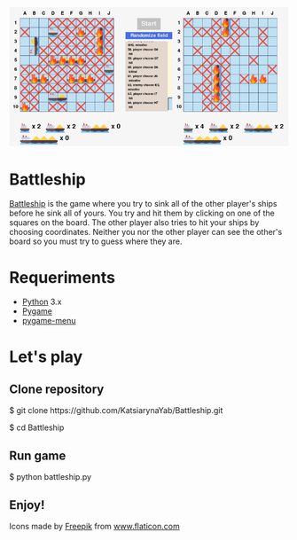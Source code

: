 ![alt img](Git_images/screenshot.png)

<h1>Battleship</h1>
<p> <a href = "https://en.wikipedia.org/wiki/Battleship_(game)" title="Battleship wiki">Battleship</a> is the game where you try to sink all of the other player's ships before he sink all of yours. You try and hit them by clicking on one of the squares on the board. The other player also tries to hit your ships by choosing coordinates. Neither you nor the other player can see the other's board so you must try to guess where they are. </p>

<h1>Requeriments</h1>
<ul>
  <li> <a href="https://www.python.org/">Python</a> 3.x</li>
  <li> <a href="https://www.pygame.org">Pygame</a></li>
  <li> <a href="https://pygame-menu.readthedocs.io/en/latest/">pygame-menu</a></li>
</ul>


<h1>Let's play</h1>
<h2>Clone repository</h2>

<p>$ git clone https://github.com/KatsiarynaYab/Battleship.git</p>
<p>$ cd Battleship</p>

<h2>Run game</h2>
<p>$ python battleship.py</p>
<h2>Enjoy!</h2>

Icons made by <a href="https://www.flaticon.com/authors/freepik" title="Freepik">Freepik</a> from <a href="https://www.flaticon.com/" title="Flaticon"> www.flaticon.com</a>
